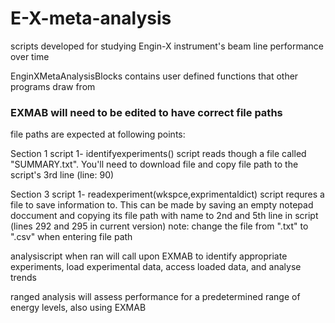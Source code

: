 # E-X-meta-analysis
scripts developed for studying Engin-X instrument's beam line performance over time

EnginXMetaAnalysisBlocks  contains user defined functions that other programs draw from
### EXMAB will need to be edited to have correct file paths
file paths are expected at following points:

Section 1 script 1- identifyexperiments()
  script reads though a file called "SUMMARY.txt". You'll need to download file and copy file path to the script's 3rd line (line: 90)

Section 3 script 1- readexperiment(wkspce,exprimentaldict)
  script requres a file to save information to. This can be made by saving an empty notepad doccument and copying its file path with name to 2nd and 5th line in script (lines 292 and 295 in current version)
  note: change the file from ".txt" to ".csv" when entering file path

analysiscript when ran will call upon EXMAB to identify appropriate experiments, load experimental data, access loaded data, and analyse trends 

ranged analysis will assess performance for a predetermined range of energy levels, also using EXMAB
